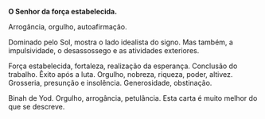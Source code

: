 **O Senhor da força estabelecida.**

  

Arrogância, orgulho, autoafirmação.

  

Dominado pelo Sol, mostra o lado idealista do signo. Mas também, a
impulsividade, o desassossego e as atividades exteriores.

  

Força estabelecida, fortaleza, realização da esperança. Conclusão do trabalho.
Êxito após a luta. Orgulho, nobreza, riqueza, poder, altivez. Grosseria,
presunção e insolência. Generosidade, obstinação.

  

Binah de Yod. Orgulho, arrogância, petulância. Esta carta é muito melhor do
que se descreve.

